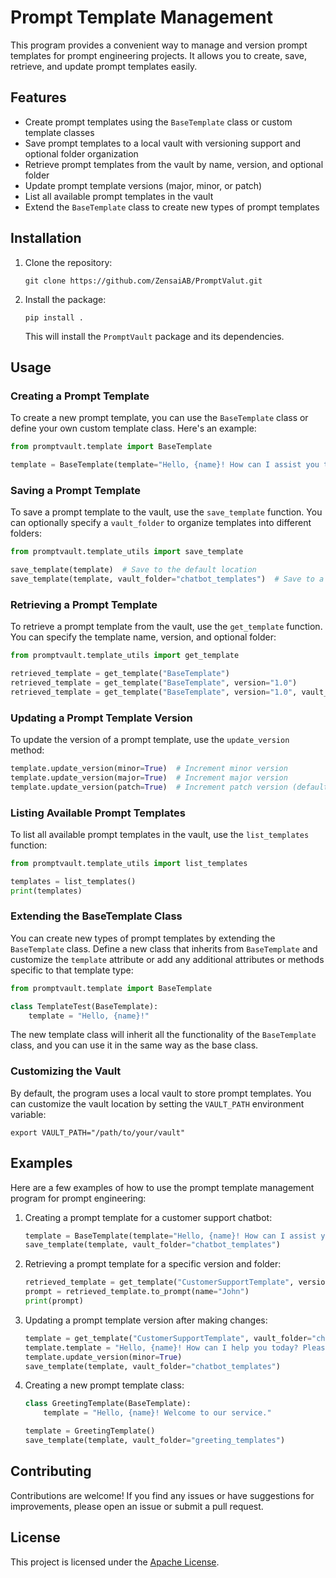 # Prompt Template Management

This program provides a convenient way to manage and version prompt templates for prompt engineering projects. It allows you to create, save, retrieve, and update prompt templates easily.

## Features

- Create prompt templates using the `BaseTemplate` class or custom template classes
- Save prompt templates to a local vault with versioning support and optional folder organization
- Retrieve prompt templates from the vault by name, version, and optional folder
- Update prompt template versions (major, minor, or patch)
- List all available prompt templates in the vault
- Extend the `BaseTemplate` class to create new types of prompt templates

## Installation

1. Clone the repository:
   ```
   git clone https://github.com/ZensaiAB/PromptValut.git
   ```

2. Install the package:
   ```
   pip install .
   ```

   This will install the `PromptVault` package and its dependencies.

## Usage

### Creating a Prompt Template

To create a new prompt template, you can use the `BaseTemplate` class or define your own custom template class. Here's an example:

```python
from promptvault.template import BaseTemplate

template = BaseTemplate(template="Hello, {name}! How can I assist you today?")
```

### Saving a Prompt Template

To save a prompt template to the vault, use the `save_template` function. You can optionally specify a `vault_folder` to organize templates into different folders:

```python
from promptvault.template_utils import save_template

save_template(template)  # Save to the default location
save_template(template, vault_folder="chatbot_templates")  # Save to a specific folder
```

### Retrieving a Prompt Template

To retrieve a prompt template from the vault, use the `get_template` function. You can specify the template name, version, and optional folder:

```python
from promptvault.template_utils import get_template

retrieved_template = get_template("BaseTemplate")
retrieved_template = get_template("BaseTemplate", version="1.0")
retrieved_template = get_template("BaseTemplate", version="1.0", vault_folder="chatbot_templates")
```

### Updating a Prompt Template Version

To update the version of a prompt template, use the `update_version` method:

```python
template.update_version(minor=True)  # Increment minor version
template.update_version(major=True)  # Increment major version
template.update_version(patch=True)  # Increment patch version (default)
```

### Listing Available Prompt Templates

To list all available prompt templates in the vault, use the `list_templates` function:

```python
from promptvault.template_utils import list_templates

templates = list_templates()
print(templates)
```

### Extending the BaseTemplate Class

You can create new types of prompt templates by extending the `BaseTemplate` class. Define a new class that inherits from `BaseTemplate` and customize the `template` attribute or add any additional attributes or methods specific to that template type:

```python
from promptvault.template import BaseTemplate

class TemplateTest(BaseTemplate):
    template = "Hello, {name}!"
```

The new template class will inherit all the functionality of the `BaseTemplate` class, and you can use it in the same way as the base class.

### Customizing the Vault

By default, the program uses a local vault to store prompt templates. You can customize the vault location by setting the `VAULT_PATH` environment variable:

```
export VAULT_PATH="/path/to/your/vault"
```

## Examples

Here are a few examples of how to use the prompt template management program for prompt engineering:

1. Creating a prompt template for a customer support chatbot:
   ```python
   template = BaseTemplate(template="Hello, {name}! How can I assist you today? Please provide more details about your issue.")
   save_template(template, vault_folder="chatbot_templates")
   ```

2. Retrieving a prompt template for a specific version and folder:
   ```python
   retrieved_template = get_template("CustomerSupportTemplate", version="1.2", vault_folder="chatbot_templates")
   prompt = retrieved_template.to_prompt(name="John")
   print(prompt)
   ```

3. Updating a prompt template version after making changes:
   ```python
   template = get_template("CustomerSupportTemplate", vault_folder="chatbot_templates")
   template.template = "Hello, {name}! How can I help you today? Please describe your issue in detail."
   template.update_version(minor=True)
   save_template(template, vault_folder="chatbot_templates")
   ```

4. Creating a new prompt template class:
   ```python
   class GreetingTemplate(BaseTemplate):
       template = "Hello, {name}! Welcome to our service."

   template = GreetingTemplate()
   save_template(template, vault_folder="greeting_templates")
   ```

## Contributing

Contributions are welcome! If you find any issues or have suggestions for improvements, please open an issue or submit a pull request.

## License

This project is licensed under the [Apache License](LICENSE).